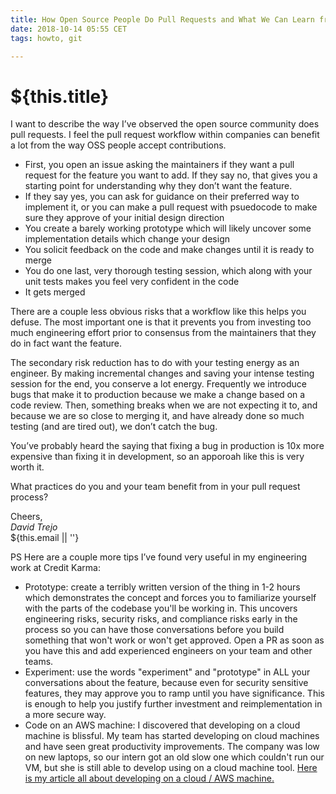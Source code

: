 ```yaml
---
title: How Open Source People Do Pull Requests and What We Can Learn from Them
date: 2018-10-14 05:55 CET
tags: howto, git

---
```

# ${this.title}

I want to describe the way I’ve observed the open source community does pull requests. I feel the pull request workflow within companies can benefit a lot from the way OSS people accept contributions.

- First, you open an issue asking the maintainers if they want a pull request for the feature you want to add. If they say no, that gives you a starting point for understanding why they don’t want the feature.
- If they say yes, you can ask for guidance on their preferred way to implement it, or you can make a pull request with psuedocode to make sure they approve of your initial design direction
- You create a barely working prototype which will likely uncover some implementation details which change your design 
- You solicit feedback on the code and make changes until it is ready to merge
- You do one last, very thorough testing session, which along with your unit tests makes you feel very confident in the code
- It gets merged


There are a couple less obvious risks that a workflow like this helps you defuse. The most important one is that it prevents you from investing too much engineering effort prior to consensus from the maintainers that they do in fact want the feature.

The secondary risk reduction has to do with your testing energy as an engineer. By making incremental changes and saving your intense testing session for the end, you conserve a lot energy. Frequently we introduce bugs that make it to production because we make a change based on a code review. Then, something breaks when we are not expecting it to, and because we are so close to merging it, and have already done so much testing (and are tired out), we don’t catch the bug.

You’ve probably heard the saying that fixing a bug in production is 10x more expensive than fixing it in development, so an apporoah like this is very worth it.

What practices do you and your team benefit from in your pull request process?

Cheers,  
_David Trejo_  
${this.email || ''}

PS Here are a couple more tips I’ve found very useful in my engineering work at Credit Karma:

- Prototype: create a terribly written version of the thing in 1-2 hours which demonstrates the concept and forces you to familiarize yourself with the parts of the codebase you'll be working in. This uncovers engineering risks, security risks, and compliance risks early in the process so you can have those conversations before you build something that won't work or won't get approved. Open a PR as soon as you have this and add experienced engineers on your team and other teams.
- Experiment: use the words "experiment" and "prototype" in ALL your conversations about the feature, because even for security sensitive features, they may approve you to ramp until you have significance. This is enough to help you justify further investment and reimplementation in a more secure way.
- Code on an AWS machine: I discovered that developing on a cloud machine is blissful. My team has started developing on cloud machines and have seen great productivity improvements. The company was low on new laptops, so our intern got an old slow one which couldn't run our VM, but she is still able to develop using on a cloud machine tool. [Here is my article all about developing on a cloud / AWS machine.](https://dtrejo.com/develop-on-a-cloud-machine)

